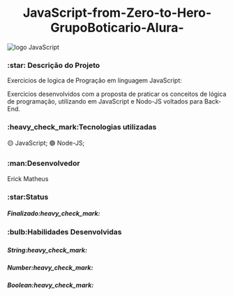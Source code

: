<h1 align="center"> JavaScript-from-Zero-to-Hero-GrupoBoticario-Alura- </h1>

![logo JavaScript](https://user-images.githubusercontent.com/81599139/216068968-80126527-1114-4f9a-90e4-9c78da355aad.png)

<h3>:star: Descrição do Projeto</h3>
 
Exercicios de logica de Progração em linguagem JavaScript:

Exercicios desenvolvidos com a proposta de praticar os conceitos de lógica de programação, utilizando em JavaScript e Nodo-JS voltados para Back-End.

<h3>:heavy_check_mark:Tecnologias utilizadas</h3>

:yellow_circle: JavaScript;
:green_circle: Node-JS;

<h3>:man:Desenvolvedor</h3>
<p>Erick Matheus</p>

<h3>:star:Status</h3>
<h5>Finalizado:heavy_check_mark:</h5>

<h3>:bulb:Habilidades Desenvolvidas<h3>
<h5>String:heavy_check_mark:</h5>
<h5>Number:heavy_check_mark:</h5>
<h5>Boolean:heavy_check_mark:</h5>

